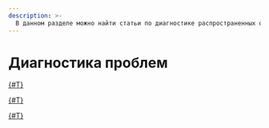 ```yaml
---
description: >-
  В данном разделе можно найти статьи по диагностике распространенных ошибок при работе с Ideco UTM.
---
```


# Диагностика проблем


[{#T}](site-does-not-open.md)



[{#T}](what-to-do-if-the-internet-does-not-work.md)



[{#T}](old-browser.md)


